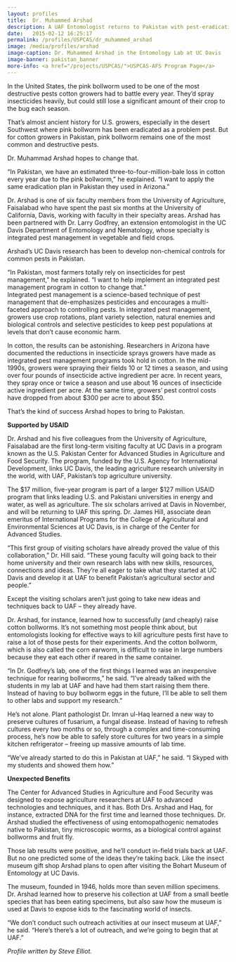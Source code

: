 ```yaml
---
layout: profiles
title:  Dr. Muhammed Arshad
description: A UAF Entomologist returns to Pakistan with pest-eradication plans after six months as a visiting scholar to UC Davis. 
date:   2015-02-12 16:25:17
permalink: /profiles/USPCAS/dr_muhammed_arshad
image: /media/profiles/arshad
image-caption: Dr. Muhammed Arshad in the Entomology Lab at UC Davis
image-banner: pakistan_banner
more-info: <a href="/projects/USPCAS/">USPCAS-AFS Program Page</a>
---
```


In the United States, the pink bollworm used to be one of the most destructive pests cotton growers had to battle every year. They’d spray insecticides heavily, but could still lose a significant amount of their crop to the bug each season.<br>

That’s almost ancient history for U.S. growers, especially in the desert Southwest where pink bollworm has been eradicated as a problem pest. But for cotton growers in Pakistan, pink bollworm remains one of the most common and destructive pests.<br>

Dr. Muhammad Arshad hopes to change that.<br>

“In Pakistan, we have an estimated three-to-four-million-bale loss in cotton every year due to the pink bollworm,” he explained. “I want to apply the same eradication plan in Pakistan they used in Arizona.”<br>

Dr. Arshad is one of six faculty members from the University of Agriculture, Faisalabad who have spent the past six months at the University of California, Davis, working with faculty in their specialty areas.  Arshad has been partnered with Dr. Larry Godfrey, an extension entomologist in the UC Davis Department of Entomology and Nematology, whose specialty is integrated pest management in vegetable and field crops.<br>

Arshad’s UC Davis research has been to develop non-chemical controls for common pests in Pakistan. <br>

“In Pakistan, most farmers totally rely on insecticides for pest management,” he explained. “I want to help implement an integrated pest management program in cotton to change that.” <br>
Integrated pest management is a science-based technique of pest management that de-emphasizes pesticides and encourages a multi-faceted approach to controlling pests. In integrated pest management, growers use crop rotations, plant variety selection, natural enemies and biological controls and selective pesticides to keep pest populations at levels that don’t cause economic harm. <br>

In cotton, the results can be astonishing. Researchers in Arizona have documented the reductions in insecticide sprays growers have made as integrated pest management programs took hold in cotton. In the mid-1990s, growers were spraying their fields 10 or 12 times a season, and using over four pounds of insecticide active ingredient per acre. In recent years, they spray once or twice a season and use about 16 ounces of insecticide active ingredient per acre. At the same time, growers’ pest control costs have dropped from about $300 per acre to about $50. <br>

That’s the kind of success Arshad hopes to bring to Pakistan. <br>

<b>Supported by USAID</b><br>

Dr. Arshad and his five colleagues from the University of Agriculture, Faisalabad are the first long-term visiting faculty at UC Davis in a program known as the U.S. Pakistan Center for Advanced Studies in Agriculture and Food Security. The program, funded by the U.S. Agency for International Development, links UC Davis, the leading agriculture research university in the world, with UAF, Pakistan’s top agriculture university.  <br>

The $17 million, five-year program is part of a larger $127 million USAID program that links leading U.S. and Pakistani universities in energy and water, as well as agriculture. The six scholars arrived at Davis in November, and will be returning to UAF this spring. Dr. James Hill, associate dean emeritus of International Programs for the College of Agricultural and Environmental Sciences at UC Davis, is in charge of the Center for Advanced Studies. <br>

“This first group of visiting scholars have already proved the value of this collaboration,” Dr. Hill said. “These young faculty will going back to their home university and their own research labs with new skills, resources, connections and ideas. They’re all eager to take what they started at UC Davis and develop it at UAF to benefit Pakistan’s agricultural sector and people.” <br>

Except the visiting scholars aren’t just going to take new ideas and techniques back to UAF – they already have. <br>

Dr. Arshad, for instance, learned how to successfully (and cheaply) raise cotton bollworms. It’s not something most people think about, but entomologists looking for effective ways to kill agriculture pests first have to raise a lot of those pests for their experiments. And the cotton bollworm, which is also called the corn earworm, is difficult to raise in large numbers because they eat each other if reared in the same container. <br>

“In Dr. Godfrey’s lab, one of the first things I learned was an inexpensive technique for rearing bollworms,” he said. “I’ve already talked with the students in my lab at UAF and have had them start raising them there. Instead of having to buy bollworm eggs in the future, I’ll be able to sell them to other labs and support my research.” <br>

He’s not alone. Plant pathologist Dr. Imran ul-Haq learned a new way to preserve cultures of fusarium, a fungal disease. Instead of having to refresh cultures every two months or so, through a complex and time-consuming process, he’s now be able to safely store cultures for two years in a simple kitchen refrigerator – freeing up massive amounts of lab time. <br>

“We’ve already started to do this in Pakistan at UAF,” he said. “I Skyped with my students and showed them how.” <br>

<b>Unexpected Benefits</b><br>

The Center for Advanced Studies in Agriculture and Food Security was designed to expose agriculture researchers at UAF to advanced technologies and techniques, and it has. Both Drs. Arshad and Haq, for instance, extracted DNA for the first time and learned those techniques. Dr. Arshad studied the effectiveness of using entomopathogenic nematodes native to Pakistan, tiny microscopic worms, as a biological control against bollworms and fruit fly. <br>

Those lab results were positive, and he’ll conduct in-field trials back at UAF. But no one predicted some of the ideas they’re taking back. Like the insect museum gift shop Arshad plans to open after visiting the Bohart Museum of Entomology at UC Davis. <br>

The museum, founded in 1946, holds more than seven million specimens. Dr. Arshad learned how to preserve his collection at UAF from a small beetle species that has been eating specimens, but also saw how the museum is used at Davis to expose kids to the fascinating world of insects. <br>

“We don’t conduct such outreach activities at our insect museum at UAF,” he said. “Here’s there’s a lot of outreach, and we’re going to begin that at UAF.”


  <p><i>Profile written by Steve Elliot.</i></p>
